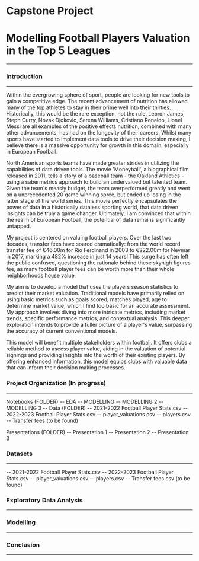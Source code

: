 # Capstone Project
# Modelling Football Players Valuation in the Top 5 Leagues

--------------------------------------------------------

### Introduction
--------------------------------------------------------
Within the evergrowing sphere of sport, people are looking for new tools to gain a competitive edge. The recent advancement of nutrition has allowed many of the top athletes to stay in their prime well into their thirties. Historically, this would be the rare exception, not the rule. Lebron James, Steph Curry, Novak Djokovic, Serena Williams, Cristiano Ronaldo, Lionel Messi are all examples of the positive effects nutrition, combined with many other advancements, has had on the longevity of their careers. Whilst many sports have started to implement data tools to drive their decision making, I believe there is a massive opportunity for growth in this domain, especially in European Football.

North American sports teams have made greater strides in utilizing the capabilities of data driven tools. The movie 'Moneyball', a biographical film released in 2011, tells a story of a baseball team - the Oakland Athletics - using a sabermetrics approach to build an undervalued but talented team. Given the team's measly budget, the team overperformed greatly and went on a unprecedented 20 game winning spree, but ended up losing in the latter stage of the world series. This movie perfectly encapsulates the power of data in a historically dataless sporting world, that data driven insights can be truly a game changer. Ultimately, I am convinced that within the realm of European Football, the potential of data remains significantly untapped.

My project is centered on valuing football players. Over the last two decades, transfer fees have soared dramatically: from the world record transfer fee of €46.00m for Rio Ferdinand in 2003 to €222.00m for Neymar in 2017, marking a 482% increase in just 14 years! This surge has often left the public confused, questioning the rationale behind these skyhigh figures fee, as many football player fees can be worth more than their whole neighborhoods house value. 

My aim is to develop a model that uses the players season statistics to predict their market valuation. Traditional models have primarily relied on using basic metrics such as goals scored, matches played, age to determine market value, which I find too basic for an accurate assessment. My approach involves diving into more intricate metrics, including market trends, specific performance metrics, and contextual analysis. This deeper exploration intends to provide a fuller picture of a player's value, surpassing the accuracy of current conventional models.

This model will benefit multiple stakeholders within football. It offers clubs a reliable method to aseess player value, aiding in the valuation of potential signings and providing insights into the worth of their existing players. By offering enhanced information, this model equips clubs with valuable data that can inform their decision making processes.

### Project Organization (In progress)
--------------------------------------------------------
Notebooks (FOLDER)
    -- EDA
    -- MODELLING
    -- MODELLING 2
    -- MODELLING 3
    -- Data (FOLDER)
        -- 2021-2022 Football Player Stats.csv
        -- 2022-2023 Football Player Stats.csv
        -- player_valuations.csv
        -- players.csv
        -- Transfer fees (to be found)

Presentations (FOLDER)
    -- Presentation 1
    -- Presentation 2
    -- Presentation 3



### Datasets
--------------------------------------------------------
-- 2021-2022 Football Player Stats.csv
-- 2022-2023 Football Player Stats.csv
-- player_valuations.csv
-- players.csv
-- Transfer fees.csv (to be found)



### Exploratory Data Analysis
--------------------------------------------------------



### Modelling
--------------------------------------------------------



### Conclusion
--------------------------------------------------------
